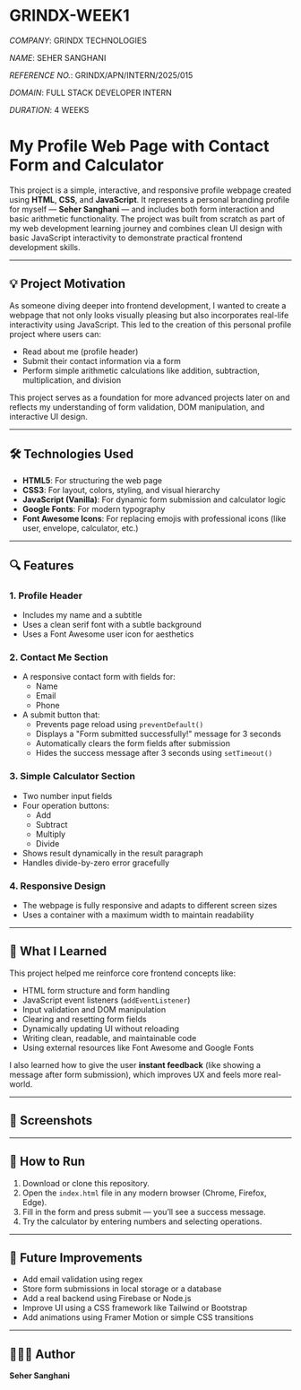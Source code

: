 # GRINDX-WEEK1

*COMPANY*: GRINDX TECHNOLOGIES

*NAME*: SEHER SANGHANI

*REFERENCE NO.*: GRINDX/APN/INTERN/2025/015

*DOMAIN*: FULL STACK DEVELOPER INTERN

*DURATION*: 4 WEEKS

#  My Profile Web Page with Contact Form and Calculator

This project is a simple, interactive, and responsive profile webpage created using **HTML**, **CSS**, and **JavaScript**. It represents a personal branding profile for myself — **Seher Sanghani** — and includes both form interaction and basic arithmetic functionality. The project was built from scratch as part of my web development learning journey and combines clean UI design with basic JavaScript interactivity to demonstrate practical frontend development skills.

---

## 💡 Project Motivation

As someone diving deeper into frontend development, I wanted to create a webpage that not only looks visually pleasing but also incorporates real-life interactivity using JavaScript. This led to the creation of this personal profile project where users can:

- Read about me (profile header)
- Submit their contact information via a form
- Perform simple arithmetic calculations like addition, subtraction, multiplication, and division

This project serves as a foundation for more advanced projects later on and reflects my understanding of form validation, DOM manipulation, and interactive UI design.

---

## 🛠️ Technologies Used

- **HTML5**: For structuring the web page
- **CSS3**: For layout, colors, styling, and visual hierarchy
- **JavaScript (Vanilla)**: For dynamic form submission and calculator logic
- **Google Fonts**: For modern typography
- **Font Awesome Icons**: For replacing emojis with professional icons (like user, envelope, calculator, etc.)

---

## 🔍 Features

### 1. **Profile Header**
- Includes my name and a subtitle
- Uses a clean serif font with a subtle background
- Uses a Font Awesome user icon for aesthetics

### 2. **Contact Me Section**
- A responsive contact form with fields for:
  - Name
  - Email
  - Phone
- A submit button that:
  - Prevents page reload using `preventDefault()`
  - Displays a "Form submitted successfully!" message for 3 seconds
  - Automatically clears the form fields after submission
  - Hides the success message after 3 seconds using `setTimeout()`

### 3. **Simple Calculator Section**
- Two number input fields
- Four operation buttons:
  - Add
  - Subtract
  - Multiply
  - Divide
- Shows result dynamically in the result paragraph
- Handles divide-by-zero error gracefully

### 4. **Responsive Design**
- The webpage is fully responsive and adapts to different screen sizes
- Uses a container with a maximum width to maintain readability

---

## 🧠 What I Learned

This project helped me reinforce core frontend concepts like:

- HTML form structure and form handling
- JavaScript event listeners (`addEventListener`)
- Input validation and DOM manipulation
- Clearing and resetting form fields
- Dynamically updating UI without reloading
- Writing clean, readable, and maintainable code
- Using external resources like Font Awesome and Google Fonts

I also learned how to give the user **instant feedback** (like showing a message after form submission), which improves UX and feels more real-world.

---

## 📸 Screenshots



---

## 🚀 How to Run

1. Download or clone this repository.
2. Open the `index.html` file in any modern browser (Chrome, Firefox, Edge).
3. Fill in the form and press submit — you’ll see a success message.
4. Try the calculator by entering numbers and selecting operations.

---

## 🧩 Future Improvements

- Add email validation using regex
- Store form submissions in local storage or a database
- Add a real backend using Firebase or Node.js
- Improve UI using a CSS framework like Tailwind or Bootstrap
- Add animations using Framer Motion or simple CSS transitions

---

## 👩🏻‍💻 Author

**Seher Sanghani**  

